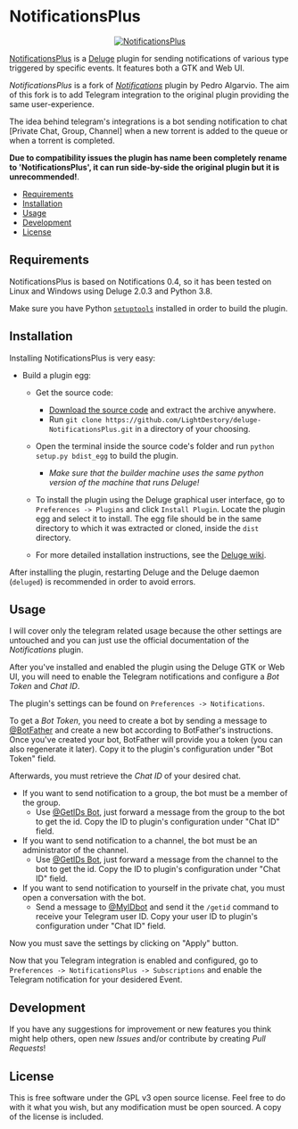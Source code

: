 # NotificationsPlus

<p align="center"><a href="https://github.com/LightDestory/deluge-NotificationsPlus" title="NotificationsPlus"><img src="https://i.imgur.com/xXIPX44.png" alt="NotificationsPlus"></a></p>

[NotificationsPlus](https://github.com/LightDestory/deluge-NotificationsPlus) is a [Deluge](https://deluge-torrent.org) plugin for sending notifications of various type triggered by specific events. It features both a GTK and Web UI.

_NotificationsPlus_ is a fork of [_Notifications_](https://github.com/deluge-torrent/deluge/tree/develop/deluge/plugins/Notifications) plugin by Pedro Algarvio. The aim of this fork is to add Telegram integration to the original plugin providing the same user-experience.

The idea behind telegram's integrations is a bot sending notification to chat [Private Chat, Group, Channel] when a new torrent is added to the queue or when a torrent is completed.

**Due to compatibility issues the plugin has name been completely rename to 'NotificationsPlus', it can run side-by-side the original plugin but it is unrecommended!**.

  * [Requirements](#requirements)
  * [Installation](#installation)
  * [Usage](#usage)
  * [Development](#development)
  * [License](#license)

## Requirements

NotificationsPlus is based on Notifications 0.4, so it has been tested on Linux and Windows using Deluge 2.0.3 and Python 3.8.

Make sure you have Python [`setuptools`](https://pypi.python.org/pypi/setuptools#installation-instructions) installed in order to build the plugin.

## Installation

Installing NotificationsPlus is very easy:
* Build a plugin egg:
    * Get the source code:
        * [Download the source code](https://github.com/LightDestory/deluge-NotificationsPlus/archive/refs/heads/master.zip) and extract the archive anywhere.
        * Run `git clone https://github.com/LightDestory/deluge-NotificationsPlus.git` in a directory of your choosing.

    * Open the terminal inside the source code's folder and run `python setup.py bdist_egg` to build the plugin.
        * _Make sure that the builder machine uses the same python version of the machine that runs Deluge!_
    * To install the plugin using the Deluge graphical user interface, go to `Preferences -> Plugins` and click `Install Plugin`. Locate the plugin egg and select it to install. The egg file should be in the same directory to which it was extracted or cloned, inside the `dist` directory.
    * For more detailed installation instructions, see the [Deluge wiki](http://dev.deluge-torrent.org/wiki/Plugins#InstallingPluginEggs).

After installing the plugin, restarting Deluge and the Deluge daemon (`deluged`) is recommended in order to avoid errors.

## Usage

I will cover only the telegram related usage because the other settings are untouched and you can just use the official documentation of the _Notifications_ plugin.

After you've installed and enabled the plugin using the Deluge GTK or Web UI, you will need to enable the Telegram notifications and configure a _Bot Token_ and _Chat ID_.

The plugin's settings can be found on `Preferences -> Notifications`.

To get a _Bot Token_, you need to create a bot by sending a message to [@BotFather](https://telegram.me/BotFather) and create a new bot according to BotFather's instructions. Once you've created your bot, BotFather will provide you a token (you can also regenerate it later). Copy it to the plugin's configuration under "Bot Token" field.

Afterwards, you must retrieve the _Chat ID_ of your desired chat.

* If you want to send notification to a group, the bot must be a member of the group.
  * Use [@GetIDs Bot](https://t.me/getidsbot), just forward a message from the group to the bot to get the id. Copy the ID to plugin's configuration under "Chat ID" field.
* If you want to send notification to a channel, the bot must be an administrator of the channel.
  * Use [@GetIDs Bot](https://t.me/getidsbot), just forward a message from the channel to the bot to get the id. Copy the ID to plugin's configuration under "Chat ID" field.
* If you want to send notification to yourself in the private chat, you must open a conversation with the bot.
  * Send a message to [@MyIDbot](https://telegram.me/myidbot) and send it the `/getid` command to receive your Telegram user ID. Copy your user ID to plugin's configuration under "Chat ID" field.

Now you must save the settings by clicking on "Apply" button. 

Now that you Telegram integration is enabled and configured, go to `Preferences -> NotificationsPlus -> Subscriptions` and enable the Telegram notification for your desidered Event.

## Development

If you have any suggestions for improvement or new features you think might help others, open new *Issues* and/or contribute by creating *Pull Requests*!

## License

This is free software under the GPL v3 open source license. Feel free to do with it what you wish, but any modification must be open sourced. A copy of the license is included.